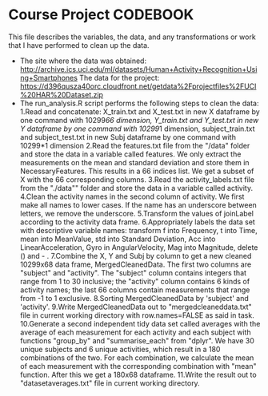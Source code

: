 Course Project CODEBOOK
=======================
This file describes the variables, the data, and any transformations or work that I have performed to clean up the data.
* The site where the data was obtained:
http://archive.ics.uci.edu/ml/datasets/Human+Activity+Recognition+Using+Smartphones 
The data for the project:
https://d396qusza40orc.cloudfront.net/getdata%2Fprojectfiles%2FUCI%20HAR%20Dataset.zip
* The run_analysis.R script performs the following steps to clean the data:
 1.Read and concatenate: X_train.txt and X_test.txt in new X dataframe by one command with 10299*66 dimension, Y_train.txt and Y_test.txt in new Y dataframe by one command with 10299*1 dimension, subject_train.txt and subject_test.txt in new Subj dataframe by one command with 10299*1 dimension
 2.Read the features.txt file from the "/data" folder and store the data in a variable called features. We only extract the measurements on the mean and standard deviation and store them in NecessaryFeatures. This results in a 66 indices list. We get a subset of X with the 66 corresponding columns.
 3.Read the activity_labels.txt file from the "./data"" folder and store the data in a variable called activity.
 4.Clean the activity names in the second column of activity. We first make all names to lower cases. If the name has an underscore between letters, we remove the underscore.
 5.Transform the values of joinLabel according to the activity data frame.
 6.Appropriately labels the data set with descriptive variable names: transform f into Frequency, t into Time, mean into MeanValue, std into Standard Deviation, Acc into LinearAcceleration, Gyro in AngularVelocity, Mag into Magnitude, delete () and - .
 7.Combine the X, Y and Subj by column to get a new cleaned 10299x68 data frame, MergedCleanedData. The first two columns are "subject" and "activity". The "subject" column contains integers that range from 1 to 30 inclusive; the "activity" column contains 6 kinds of activity names; the last 66 columns contain measurements that range from -1 to 1 exclusive.
 8.Sorting MergedCleanedData by 'subject' and 'activity'.
 9.Write MergedCleanedData out to "mergedcleaneddata.txt" file in current working directory with row.names=FALSE as said in task.
 10.Generate a second independent tidy data set called averages with the average of each measurement for each activity and each subject with functions "group_by" and "summarise_each" from "dplyr". We have 30 unique subjects and 6 unique activities, which result in a 180 combinations of the two. For each combination, we calculate the mean of each measurement with the corresponding combination with "mean" function. After this we get a 180x68 dataframe.
 11.Write the result out to "datasetaverages.txt" file in current working directory.

